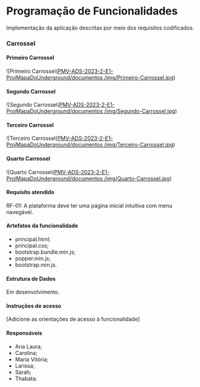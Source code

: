 # Programação de Funcionalidades

Implementação da aplicação descritas por meio dos requisitos codificados. 

### Carrossel

#### Primeiro Carrossel

![Primeiro Carrossel([PMV-ADS-2023-2-E1-ProjMapaDoUnderground/documentos
/img/Primeiro-Carrossel.jpg](https://github.com/ICEI-PUC-Minas-PMV-ADS/PMV-ADS-2023-2-E1-ProjMapaDoUnderground/blob/main/documentos/img/Primeiro-Carrossel.jpg))

#### Segundo Carrossel

![Segundo Carrossel([PMV-ADS-2023-2-E1-ProjMapaDoUnderground/documentos
/img/Segundo-Carrossel.jpg](https://github.com/ICEI-PUC-Minas-PMV-ADS/PMV-ADS-2023-2-E1-ProjMapaDoUnderground/blob/main/documentos/img/Segundo-Carrossel.jpg))

#### Terceiro Carrossel

![Terceiro Carrossel([PMV-ADS-2023-2-E1-ProjMapaDoUnderground/documentos
/img/Terceiro-Carrossel.jpg](https://github.com/ICEI-PUC-Minas-PMV-ADS/PMV-ADS-2023-2-E1-ProjMapaDoUnderground/blob/main/documentos/img/Terceiro-Carrossel.jpg))

#### Quarto Carrossel

![Quarto Carrossel([PMV-ADS-2023-2-E1-ProjMapaDoUnderground/documentos
/img/Quarto-Carrossel.jpg](https://github.com/ICEI-PUC-Minas-PMV-ADS/PMV-ADS-2023-2-E1-ProjMapaDoUnderground/blob/main/documentos/img/Quarto-Carrossel.jpg))


#### Requisito atendido

RF-01: A plataforma deve ter uma página inicial intuitiva com menu navegável.


#### Artefatos da funcionalidade

- principal.html;
- principal.css;
- bootstrap.bundle.min.js;
- popper.min.js;
- bootstrap.min.js.

#### Estrutura de Dados

Em desenvolvimento.

#### Instruções de acesso

[Adicione as orientações de acesso à funcionalidade]


#### Responsáveis

- Ana Laura;
- Carolina;
- Maria Vitória;
- Larissa;
- Sarah;
- Thabata.
